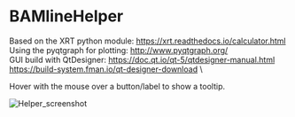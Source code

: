 # BAMlineHelper
Based on the XRT python module: https://xrt.readthedocs.io/calculator.html \
Using the pyqtgraph for plotting: http://www.pyqtgraph.org/ \
GUI build with QtDesigner: https://doc.qt.io/qt-5/qtdesigner-manual.html https://build-system.fman.io/qt-designer-download \ 

Hover with the mouse over a button/label to show a tooltip.

![Helper_screenshot](https://user-images.githubusercontent.com/48721426/109385950-ae369500-78f7-11eb-8e4c-cff89308cc81.png)
